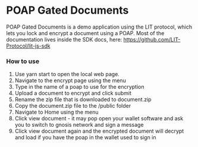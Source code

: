 # POAP Gated Documents

POAP Gated Documents is a demo application using the LIT protocol, which lets you lock and encrypt a document using a POAP.  Most of the documentation lives inside the SDK docs, here: https://github.com/LIT-Protocol/lit-js-sdk

### How to use

1. Use yarn start to open the local web page.
2. Navigate to the encrypt page using the menu
3. Type in the name of a poap to use for the encryption
4. Upload a document to encrypt and click submit
5. Rename the zip file that is downloaded to document.zip
6. Copy the document.zip file to the /public folder
7. Navigate to Home using the menu
8. Click view document - it may pop open your wallet software and ask you to switch to gnosis network and sign a message
9. Click view document again and the encrypted document will decrypt and load if you have the poap in the wallet used to sign in